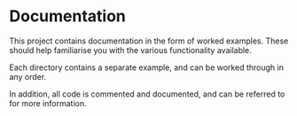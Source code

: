 # Documentation

This project contains documentation in the form of worked examples. These should help familiarise you with the various functionality available.

Each directory contains a separate example, and can be worked through in any order.

In addition, all code is commented and documented, and can be referred to for more information.